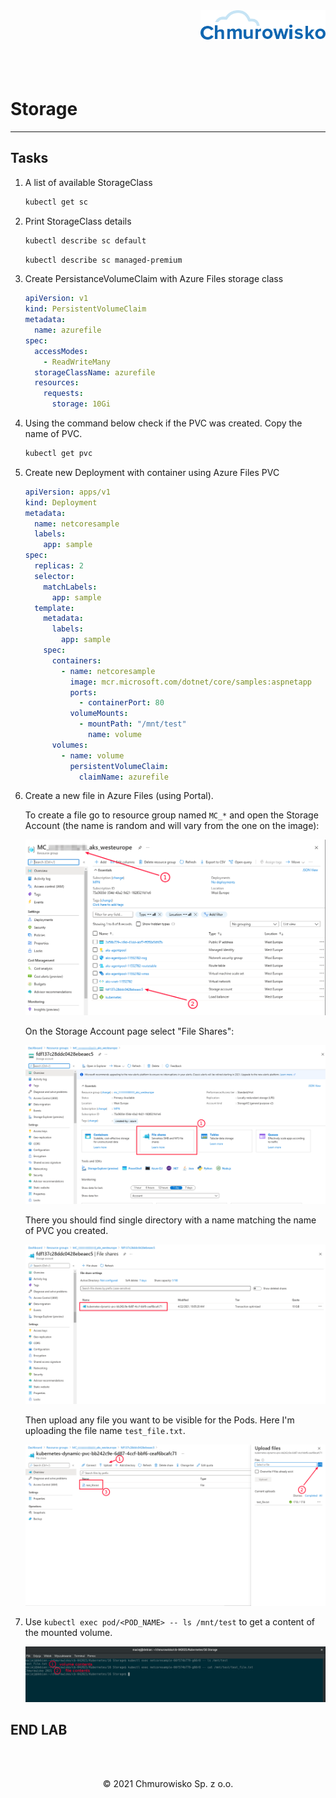 <img src="./img/logo.png" alt="Chmurowisko logo" width="200" align="right">
<br><br>
<br><br>
<br><br>

# Storage

---

## Tasks

1. A list of available StorageClass

   ```bash
   kubectl get sc
   ```

1. Print StorageClass details

   ```bash
   kubectl describe sc default
   ```

   ```bash
   kubectl describe sc managed-premium
   ```

1. Create PersistanceVolumeClaim with Azure Files storage class

   ```yaml
   apiVersion: v1
   kind: PersistentVolumeClaim
   metadata:
     name: azurefile
   spec:
     accessModes:
       - ReadWriteMany
     storageClassName: azurefile
     resources:
       requests:
         storage: 10Gi
   ```

1. Using the command below check if the PVC was created. Copy the name of PVC.

   ```bash
   kubectl get pvc
   ```

1. Create new Deployment with container using Azure Files PVC

   ```yaml
   apiVersion: apps/v1
   kind: Deployment
   metadata:
     name: netcoresample
     labels:
       app: sample
   spec:
     replicas: 2
     selector:
       matchLabels:
         app: sample
     template:
       metadata:
         labels:
           app: sample
       spec:
         containers:
           - name: netcoresample
             image: mcr.microsoft.com/dotnet/core/samples:aspnetapp
             ports:
               - containerPort: 80
             volumeMounts:
               - mountPath: "/mnt/test"
                 name: volume
         volumes:
           - name: volume
             persistentVolumeClaim:
               claimName: azurefile
   ```

1. Create a new file in Azure Files (using Portal).

   To create a file go to resource group named `MC_*` and open the Storage Account (the name is random and will vary from the one on the image):

   ![](./img/01_select_storage_account.png)

   On the Storage Account page select "File Shares":

   ![](./img/02_file_shares.png)

   There you should find single directory with a name matching the name of PVC you created.

   ![](./img/03_pvc_azure_file_share.png)

   Then upload any file you want to be visible for the Pods. Here I'm uploading the file name `test_file.txt`.

   ![](./img/04_file_upload.png)

1. Use `kubectl exec pod/<POD_NAME> -- ls /mnt/test` to get a content of the mounted volume.

   ![](./img/05_content_of_the_mounted_volume.png)

## END LAB

<br><br>

<center><p>&copy; 2021 Chmurowisko Sp. z o.o.<p></center>
